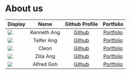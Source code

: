 # About us
Display |    Name     | Github Profile | Portfolio 
--------|:-----------:|:--------------:|:---------:
![](https://via.placeholder.com/100.png?text=Photo) | Kenneth Ang |   [Github](https://github.com/Chinorea)   | [Portfolio](docs/team/chinorea.md)
![](https://via.placeholder.com/100.png?text=Photo) | Telfer Ang  |  [Github](https://github.com/telferang)   | [Portfolio](docs/team/telferang.md)
![](https://via.placeholder.com/100.png?text=Photo) |    Cleon    |  [Github](https://github.com/chuacleon)   | [Portfolio](docs/team/chuacleon.md)
![](https://via.placeholder.com/100.png?text=Photo) |  Zilia Ang  |   [Github](https://github.com/ZiliaAJY)   | [Portfolio](docs/team/ziliaajy.md)
![](https://via.placeholder.com/100.png?text=Photo) | Alfred Goh  | [Github](https://github.com/Alfred-Goh02) | [Portfolio](docs/team/alfredgoh.md)


